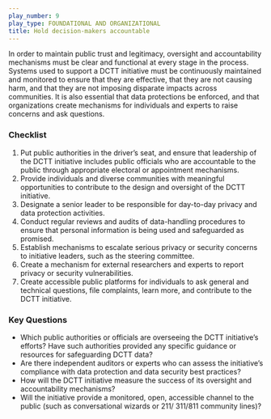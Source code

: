 ```yaml
---
play_number: 9
play_type: FOUNDATIONAL AND ORGANIZATIONAL
title: Hold decision-makers accountable
---
```


In order to maintain public trust and legitimacy, oversight and accountability mechanisms must be clear and functional at every stage in the process. Systems used to support a DCTT initiative must be continuously maintained and monitored to ensure that they are effective, that they are not causing harm, and that they are not imposing disparate impacts across communities. It is also essential that data protections be enforced, and that organizations create mechanisms for individuals and experts to raise concerns and ask questions.

### Checklist
1. Put public authorities in the driver’s seat, and ensure that leadership of the DCTT initiative includes public officials who are accountable to the public through appropriate electoral or appointment mechanisms.
2. Provide individuals and diverse communities with meaningful opportunities to contribute to the design and oversight of the DCTT initiative.
3. Designate a senior leader to be responsible for day-to-day privacy and data protection activities. 
4. Conduct regular reviews and audits of data-handling procedures to ensure that personal information is being used and safeguarded as promised.
5. Establish mechanisms to escalate serious privacy or security concerns to initiative leaders, such as the steering committee.
6. Create a mechanism for external researchers and experts to report privacy or security vulnerabilities.
7. Create accessible public platforms for individuals to ask general and technical questions, file complaints, learn more, and contribute to the DCTT initiative. 


### Key Questions
-	Which public authorities or officials are overseeing the DCTT initiative’s efforts? Have such authorities provided any specific guidance or resources for safeguarding DCTT data?
- Are there independent auditors or experts who can assess the initiative’s compliance with data protection and data security best practices?
- How will the DCTT initiative measure the success of its oversight and accountability mechanisms?
- Will the initiative provide a monitored, open, accessible channel to the public (such as conversational wizards or 211/ 311/811 community lines)?

